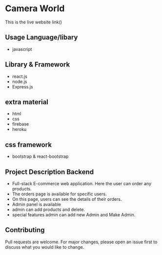 # Camera World

This is the live website link()

## Usage Language/libary
- javascript

## Library & Framework
- react.js
- node.js
- Express.js



## extra material
- html
- css
- firebase
- heroku

## css framework
- bootstrap & react-bootstrap

## Project Description Backend
- Full-stack E-commerce web application. Here the user can order any products.
- The orders page is available for specific users.
- On this page, users can see the details of their orders.
- Admin panel is available
- admin can add products and delete.
- special features admin can add new Admin and Make Admin.


## Contributing
Pull requests are welcome. For major changes, please open an issue first to discuss what you would like to change.
